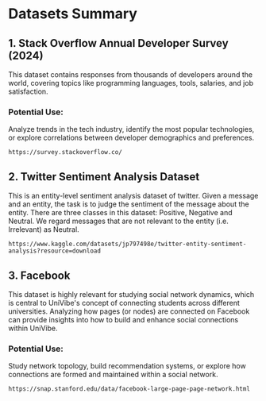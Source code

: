 # Datasets Summary



## 1. Stack Overflow Annual Developer Survey (2024)
This dataset contains responses from thousands of developers around the world, covering topics like programming languages, tools, salaries, and job satisfaction.

### Potential Use: 
Analyze trends in the tech industry, identify the most popular technologies, or explore correlations between developer demographics and preferences.

    https://survey.stackoverflow.co/

## 2. Twitter Sentiment Analysis Dataset
This is an entity-level sentiment analysis dataset of twitter. Given a message and an entity, the task is to judge the sentiment of the message about the entity. There are three classes in this dataset: Positive, Negative and Neutral. We regard messages that are not relevant to the entity (i.e. Irrelevant) as Neutral.
    
    https://www.kaggle.com/datasets/jp797498e/twitter-entity-sentiment-analysis?resource=download

## 3. Facebook
This dataset is highly relevant for studying social network dynamics, which is central to UniVibe's concept of connecting students across different universities. Analyzing how pages (or nodes) are connected on Facebook can provide insights into how to build and enhance social connections within UniVibe.

### Potential Use: 
Study network topology, build recommendation systems, or explore how connections are formed and maintained within a social network.

    https://snap.stanford.edu/data/facebook-large-page-page-network.html
